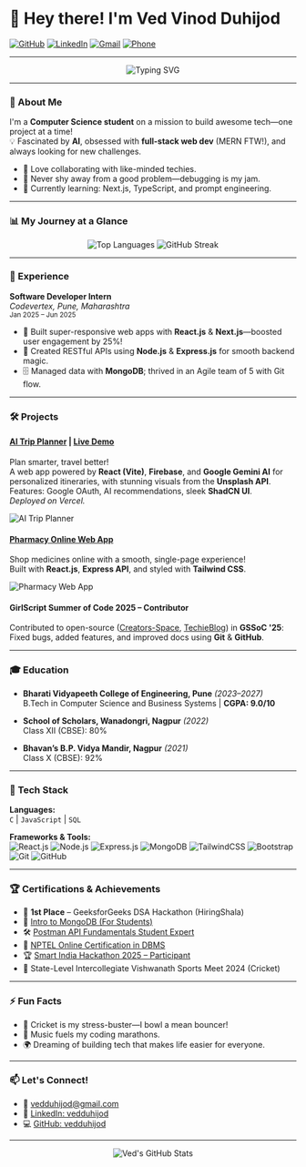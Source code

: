 # 👋 Hey there! I'm Ved Vinod Duhijod

[![GitHub](https://img.shields.io/badge/GitHub-vedduhijod-181717?style=flat&logo=github)](https://github.com/vedduhijod)
[![LinkedIn](https://img.shields.io/badge/LinkedIn-vedduhijod-blue?style=flat&logo=linkedin)](https://linkedin.com/in/vedduhijod)
[![Gmail](https://img.shields.io/badge/Email-vedduhijod@gmail.com-D14836?style=flat&logo=gmail)](mailto:vedduhijod@gmail.com)
[![Phone](https://img.shields.io/badge/Phone-9699845902-blue?style=flat&logo=phone)](tel:+919699845902)

---

<p align="center">
  <img src="https://readme-typing-svg.demolab.com?font=Fira+Code&duration=2000&pause=1000&color=F7971E&center=true&vCenter=true&width=435&lines=Full-Stack+Web+Dev+%7C+AI+Explorer+%7C+Cricket+Fan+%7C+Lifelong+Learner" alt="Typing SVG" />
</p>

---

### 🚀 About Me

I'm a **Computer Science student** on a mission to build awesome tech—one project at a time!  
💡 Fascinated by **AI**, obsessed with **full-stack web dev** (MERN FTW!), and always looking for new challenges.

- 🤝 Love collaborating with like-minded techies.
- 💬 Never shy away from a good problem—debugging is my jam.
- 🌱 Currently learning: Next.js, TypeScript, and prompt engineering.

---

### 📊 My Journey at a Glance

<p align="center">
  <img src="https://github-readme-stats.vercel.app/api/top-langs/?username=vedduhijod&layout=compact&theme=radical" alt="Top Languages" />
  <img src="https://github-readme-streak-stats.herokuapp.com/?user=vedduhijod&theme=radical" alt="GitHub Streak" />
</p>

---

### 💼 Experience

**Software Developer Intern**  
_Codevertex, Pune, Maharashtra_  
<sub>Jan 2025 – Jun 2025</sub>

- 🚀 Built super-responsive web apps with **React.js** & **Next.js**—boosted user engagement by 25%!
- 🔗 Created RESTful APIs using **Node.js** & **Express.js** for smooth backend magic.
- 🗄️ Managed data with **MongoDB**; thrived in an Agile team of 5 with Git flow.

---

### 🛠️ Projects

#### [AI Trip Planner](https://github.com/vedduhijod/ai-trip-planner) | [Live Demo](#)
Plan smarter, travel better!  
A web app powered by **React (Vite)**, **Firebase**, and **Google Gemini AI** for personalized itineraries, with stunning visuals from the **Unsplash API**.  
Features: Google OAuth, AI recommendations, sleek **ShadCN UI**.  
_Deployed on Vercel._

![AI Trip Planner](https://images.unsplash.com/photo-1506744038136-46273834b3fb?auto=format&fit=crop&w=600&q=80)

#### [Pharmacy Online Web App](https://github.com/vedduhijod/pharmacy-web-app)
Shop medicines online with a smooth, single-page experience!  
Built with **React.js**, **Express API**, and styled with **Tailwind CSS**.

![Pharmacy Web App](https://images.unsplash.com/photo-1588776814546-ec7e7b1b1aeb?auto=format&fit=crop&w=600&q=80)

#### GirlScript Summer of Code 2025 – Contributor
Contributed to open-source ([Creators-Space](#), [TechieBlog](#)) in **GSSoC '25**:  
Fixed bugs, added features, and improved docs using **Git** & **GitHub**.

---

### 🎓 Education

- **Bharati Vidyapeeth College of Engineering, Pune** _(2023–2027)_  
  B.Tech in Computer Science and Business Systems | **CGPA: 9.0/10**

- **School of Scholars, Wanadongri, Nagpur** _(2022)_  
  Class XII (CBSE): 80%

- **Bhavan’s B.P. Vidya Mandir, Nagpur** _(2021)_  
  Class X (CBSE): 92%

---

### 🧰 Tech Stack

**Languages:**  
`C` | `JavaScript` | `SQL`

**Frameworks & Tools:**  
![React.js](https://img.shields.io/badge/-React.js-61DAFB?logo=react&logoColor=white) 
![Node.js](https://img.shields.io/badge/-Node.js-339933?logo=node.js&logoColor=white)
![Express.js](https://img.shields.io/badge/-Express.js-000?logo=express&logoColor=white)
![MongoDB](https://img.shields.io/badge/-MongoDB-47A248?logo=mongodb&logoColor=white)
![TailwindCSS](https://img.shields.io/badge/-TailwindCSS-38B2AC?logo=tailwindcss&logoColor=white)
![Bootstrap](https://img.shields.io/badge/-Bootstrap-563D7C?logo=bootstrap&logoColor=white)
![Git](https://img.shields.io/badge/-Git-F05032?logo=git&logoColor=white)
![GitHub](https://img.shields.io/badge/-GitHub-181717?logo=github&logoColor=white)

---

### 🏆 Certifications & Achievements

- 🥇 **1st Place** – GeeksforGeeks DSA Hackathon (HiringShala)
- 🥈 [Intro to MongoDB (For Students)](#)
- 🛠️ [Postman API Fundamentals Student Expert](#)
- 📜 [NPTEL Online Certification in DBMS](#)
- 🏆 [Smart India Hackathon 2025 – Participant](#)
- 🏏 State-Level Intercollegiate Vishwanath Sports Meet 2024 (Cricket)

---

### ⚡ Fun Facts

- 🏏 Cricket is my stress-buster—I bowl a mean bouncer!
- 🎵 Music fuels my coding marathons.
- 🌍 Dreaming of building tech that makes life easier for everyone.

---

### 📫 Let's Connect!

- 📧 [vedduhijod@gmail.com](mailto:vedduhijod@gmail.com)
- 💼 [LinkedIn: vedduhijod](https://linkedin.com/in/vedduhijod)
- 💻 [GitHub: vedduhijod](https://github.com/vedduhijod)

---

<p align="center">
  <img src="https://github-readme-stats.vercel.app/api?username=vedduhijod&show_icons=true&theme=radical" alt="Ved's GitHub Stats" />
</p>
